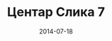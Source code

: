 ---
layout: default
modal-id: 1
date: 2014-07-18
img: centar/DSC_0248.jpg
alt: image-alt
store: Centar
title: Центар Слика 7
description: Intro LINQ is query language for C and VB introduced in .NET 3.5 and VS 2008. LINQ simplifies querying by offering one unified language to query different types of data sources. In order to use LINQ to query data source we need LINQ provider. Many providers are posted here and there is option to create our own providers, so basically you can query everything with the right provider. This means that a single query can be used to query data from DB, XML, lists etc.. Query SyntaxLINQ queries can be written in two basic ways.

---